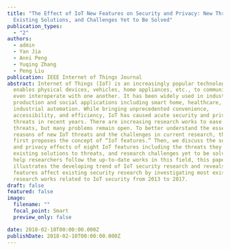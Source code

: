 ```yaml
---
title: "The Effect of IoT New Features on Security and Privacy: New Threats,
  Existing Solutions, and Challenges Yet to Be Solved"
publication_types:
  - "2"
authors:
  - admin
  - Yan Jia
  - Anni Peng
  - Yuqing Zhang
  - Peng Liu
publication: IEEE Internet of Things Journal
abstract: Internet of Things (IoT) is an increasingly popular technology that
  enables physical devices, vehicles, home appliances, etc., to communicate and
  even interoperate with one another. It has been widely used in industrial
  production and social applications including smart home, healthcare, and
  industrial automation. While bringing unprecedented convenience,
  accessibility, and efficiency, IoT has caused acute security and privacy
  threats in recent years. There are increasing research works to ease these
  threats, but many problems remain open. To better understand the essential
  reasons of new IoT threats and the challenges in current research, this survey
  first proposes the concept of “IoT features.” Then, we discuss the security
  and privacy effects of eight IoT features including the threats they cause,
  existing solutions to threats, and research challenges yet to be solved. To
  help researchers follow the up-to-date works in this field, this paper finally
  illustrates the developing trend of IoT security research and reveals how IoT
  features affect existing security research by investigating most existing
  research works related to IoT security from 2013 to 2017.
draft: false
featured: false
image:
  filename: ""
  focal_point: Smart
  preview_only: false

date: 2018-02-10T00:00:00.000Z
publishDate: 2018-02-10T00:00:00.000Z
---
```

